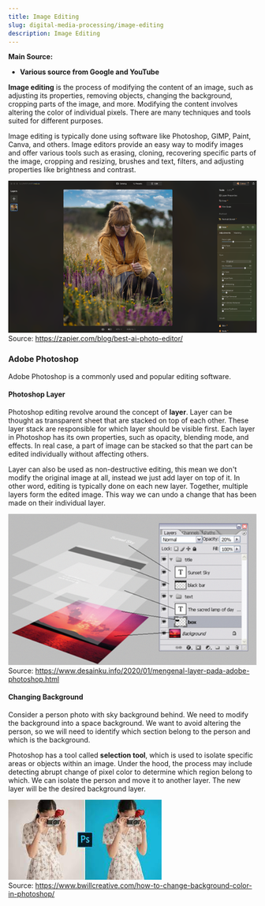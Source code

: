 ```yaml
---
title: Image Editing
slug: digital-media-processing/image-editing
description: Image Editing
---
```


**Main Source:**

- **Various source from Google and YouTube**

**Image editing** is the process of modifying the content of an image, such as adjusting its properties, removing objects, changing the background, cropping parts of the image, and more. Modifying the content involves altering the color of individual pixels. There are many techniques and tools suited for different purposes.

Image editing is typically done using software like Photoshop, GIMP, Paint, Canva, and others. Image editors provide an easy way to modify images and offer various tools such as erasing, cloning, recovering specific parts of the image, cropping and resizing, brushes and text, filters, and adjusting properties like brightness and contrast.

![Image editor user interface](./image-editing-example.png)  
Source: https://zapier.com/blog/best-ai-photo-editor/

### Adobe Photoshop

Adobe Photoshop is a commonly used and popular editing software.

#### Photoshop Layer

Photoshop editing revolve around the concept of **layer**. Layer can be thought as transparent sheet that are stacked on top of each other. These layer stack are responsible for which layer should be visible first. Each layer in Photoshop has its own properties, such as opacity, blending mode, and effects. In real case, a part of image can be stacked so that the part can be edited individually without affecting others.

Layer can also be used as non-destructive editing, this mean we don't modify the original image at all, instead we just add layer on top of it. In other word, editing is typically done on each new layer. Together, multiple layers form the edited image. This way we can undo a change that has been made on their individual layer.

![A layer of image stacked with additional text from editing software](./photoshop-layer.png)  
Source: https://www.desainku.info/2020/01/mengenal-layer-pada-adobe-photoshop.html

#### Changing Background

Consider a person photo with sky background behind. We need to modify the background into a space background. We want to avoid altering the person, so we will need to identify which section belong to the person and which is the background.

Photoshop has a tool called **selection tool**, which is used to isolate specific areas or objects within an image. Under the hood, the process may include detecting abrupt change of pixel color to determine which region belong to which. We can isolate the person and move it to another layer. The new layer will be the desired background layer.

![A person standing in white background is changed to blue background](./photoshop-change-background.jpeg)  
Source: https://www.bwillcreative.com/how-to-change-background-color-in-photoshop/
